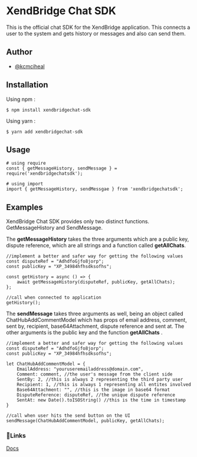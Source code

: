 # XendBridge Chat SDK
This is the official chat SDK for the XendBridge application. This connects a user to the system and gets history or messages and also can send them.

## Author

 - [@kcmciheal](https://github.com/KCMicheal)

## Installation
Using npm :

    $ npm install xendbridgechat-sdk

Using yarn :

    $ yarn add xendbridgechat-sdk

## Usage

    # using require
    const { getMessageHistory, sendMessage } = require('xendbridgechatsdk');
    
    # using import
    import { getMessageHistory, sendMessgae } from 'xendbridgechatsdk';

## Examples
XendBridge Chat SDK provides only two distinct functions. GetMessageHistory and SendMessage. 

The **getMessageHistory** takes the three arguments which are a public key, dispute reference, which are all strings and a function called **getAllChats**.

    //implement a better and safer way for getting the following values
    const disputeRef = "AdhdfoGjfo8jorp";
    const publicKey = "XP_34984hfhsdksofhs";
    
    const getHistory = async () => {
	    await getMessageHistory(disputeRef, publicKey, getAllChats);
    };
    
    //call when connected to application
    getHistory();

The **sendMessage** takes three arguments as well, being an object called ChatHubAddCommentModel which has props of email address, comment, sent by, recipient, base64Attachment, dispute reference and sent at. The other arguments is the public key and the function **getAllChats** .

    //implement a better and safer way for getting the following values
    const disputeRef = "AdhdfoGjfo8jorp";
    const publicKey = "XP_34984hfhsdksofhs";
    
    let ChatHubAddCommentModel = {
	    EmailAddress: "youruseremailaddress@domain.com",
	    Comment: comment, //the user's message from the client side
	    SentBy: 2, //this is always 2 representing the third party user
	    Recipient: 1, //this is always 1 representing all entites involved
	    Base64Attachment: "", //this is the image in base64 format
	    DisputeReference: disputeRef, //the unique dispute reference
	    SentAt: new Date().toISOString() //this is the time in timestamp
    }
    
    //call when user hits the send button on the UI
    sendMessage(ChatHubAddCommentModel, publicKey, getAllChats);


### 🔗Links
[Docs](https://doc.xendbridge.com)
